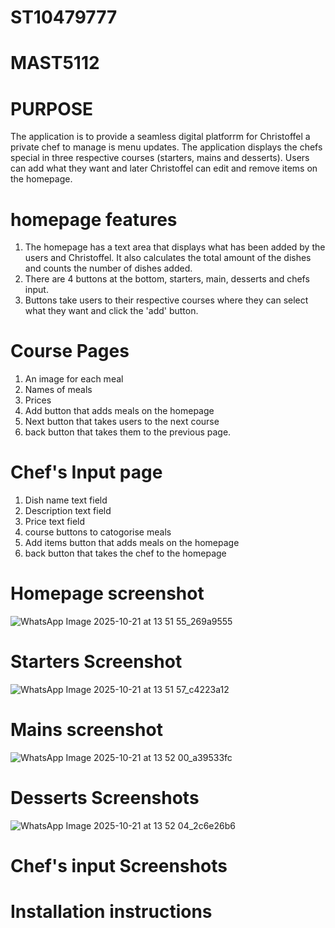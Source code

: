 # ST10479777
# MAST5112
# PURPOSE
The application is to provide a seamless digital platforrm for Christoffel a private chef to manage is menu updates. The application displays the chefs special in three respective courses (starters, mains and desserts). Users can add what they want and later Christoffel can edit and remove items on the homepage. 
# homepage features
1. The homepage has a text area that displays what has been added by the users and Christoffel. It also calculates the total amount of the dishes and counts the number of dishes added.
2. There are 4 buttons at the bottom, starters, main, desserts and chefs input.
3. Buttons take users to their respective courses where they can select what they want and click the 'add' button.
# Course Pages
1. An image for each meal
2. Names of meals
3. Prices
4. Add button that adds meals on the homepage
5. Next button that takes users to the next course
6. back button that takes them to the previous page.
# Chef's Input page
1. Dish name text field
2. Description text field
3. Price text field
4. course buttons to catogorise meals
5. Add items button that adds meals on the homepage
6. back button that takes the chef to the homepage
# Homepage screenshot
![WhatsApp Image 2025-10-21 at 13 51 55_269a9555](https://github.com/user-attachments/assets/db3bb3ab-9810-4d4a-a2ad-e4dd2b75ba21)
# Starters Screenshot
![WhatsApp Image 2025-10-21 at 13 51 57_c4223a12](https://github.com/user-attachments/assets/7eb6f19e-7d9f-4c50-9082-77b07ef0ec4e)
# Mains screenshot
![WhatsApp Image 2025-10-21 at 13 52 00_a39533fc](https://github.com/user-attachments/assets/18786e7a-0af1-4c47-b04c-9bb2900f2374)
# Desserts Screenshots
![WhatsApp Image 2025-10-21 at 13 52 04_2c6e26b6](https://github.com/user-attachments/assets/593e65d6-c07c-494d-b49c-30071963e6a1)
# Chef's input Screenshots
# Installation instructions








   
